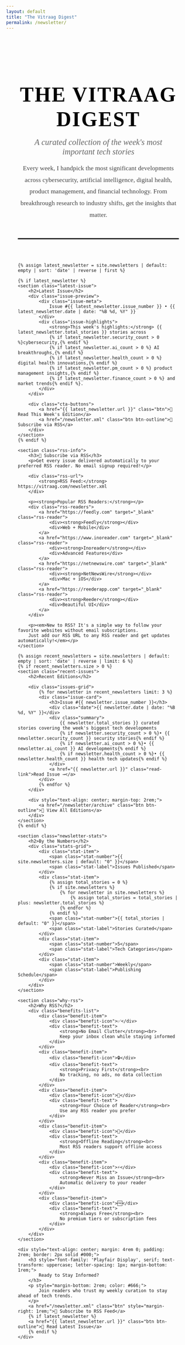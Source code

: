 ```yaml
---
layout: default
title: "The Vitraag Digest"
permalink: /newsletter/
---
```


<style>
    @import url('https://fonts.googleapis.com/css2?family=Playfair+Display:wght@400;700;900&family=Source+Serif+Pro:wght@400;600;700&display=swap');
    
    .newsletter-landing {
        max-width: 900px;
        margin: 0 auto;
        padding: 3rem 2rem;
        font-family: 'Source Serif Pro', Georgia, serif;
    }
    
    .masthead {
        text-align: center;
        margin-bottom: 4rem;
        border-bottom: 3px solid #000;
        padding-bottom: 3rem;
    }
    
    .masthead h1 {
        font-family: 'Playfair Display', serif;
        font-size: 3.5rem;
        font-weight: 900;
        letter-spacing: 3px;
        text-transform: uppercase;
        color: #000;
        margin-bottom: 1rem;
        line-height: 1.2;
    }
    
    .tagline {
        font-size: 1.4rem;
        color: #666;
        font-style: italic;
        margin-bottom: 1rem;
    }
    
    .description {
        font-size: 1.1rem;
        line-height: 1.8;
        color: #444;
        max-width: 600px;
        margin: 0 auto;
    }
    
    .latest-issue {
        background: #f8f8f8;
        border: 3px solid #000;
        padding: 3rem;
        margin: 3rem 0;
        text-align: center;
    }
    
    .latest-issue h2 {
        font-family: 'Playfair Display', serif;
        font-size: 2rem;
        text-transform: uppercase;
        letter-spacing: 2px;
        margin-bottom: 1.5rem;
        color: #000;
    }
    
    .issue-preview {
        margin: 2rem 0;
    }
    
    .issue-meta {
        font-size: 1.2rem;
        color: #666;
        margin-bottom: 1rem;
    }
    
    .issue-highlights {
        font-size: 1.1rem;
        line-height: 1.7;
        color: #444;
        margin-bottom: 2rem;
    }
    
    .cta-buttons {
        margin: 2rem 0;
    }
    
    .btn {
        display: inline-block;
        padding: 1rem 2rem;
        margin: 0.5rem;
        border: 2px solid #000;
        background: #000;
        color: #fff;
        text-decoration: none;
        font-weight: 700;
        text-transform: uppercase;
        letter-spacing: 1px;
        transition: all 0.3s ease;
        font-size: 1rem;
    }
    
    .btn:hover {
        background: #fff;
        color: #000;
    }
    
    .btn-outline {
        background: #fff;
        color: #000;
    }
    
    .btn-outline:hover {
        background: #000;
        color: #fff;
    }
    
    .rss-info {
        background: #fff;
        border: 2px solid #000;
        padding: 2rem;
        margin: 3rem 0;
    }
    
    .rss-info h3 {
        font-family: 'Playfair Display', serif;
        font-size: 1.5rem;
        text-transform: uppercase;
        letter-spacing: 1px;
        margin-bottom: 1rem;
        color: #000;
    }
    
    .rss-url {
        background: #f0f0f0;
        padding: 1rem;
        margin: 1rem 0;
        font-family: 'Courier New', monospace;
        border: 1px solid #ccc;
        word-break: break-all;
    }
    
    .rss-readers {
        display: grid;
        grid-template-columns: repeat(auto-fit, minmax(120px, 1fr));
        gap: 1rem;
        margin: 1.5rem 0;
    }
    
    .rss-reader {
        text-align: center;
        padding: 1rem;
        border: 1px solid #ddd;
        text-decoration: none;
        color: #000;
        transition: all 0.3s ease;
    }
    
    .rss-reader:hover {
        border-color: #000;
        background: #f8f8f8;
    }
    
    .recent-issues {
        margin: 4rem 0;
    }
    
    .recent-issues h2 {
        font-family: 'Playfair Display', serif;
        font-size: 2rem;
        text-transform: uppercase;
        letter-spacing: 1px;
        margin-bottom: 2rem;
        text-align: center;
        color: #000;
    }
    
    .issues-grid {
        display: grid;
        grid-template-columns: repeat(auto-fit, minmax(300px, 1fr));
        gap: 2rem;
        margin: 2rem 0;
    }
    
    .issue-card {
        border: 2px solid #000;
        padding: 2rem;
        background: #fff;
        transition: all 0.3s ease;
    }
    
    .issue-card:hover {
        background: #f8f8f8;
    }
    
    .issue-card h3 {
        font-family: 'Playfair Display', serif;
        font-size: 1.3rem;
        margin-bottom: 0.5rem;
        color: #000;
    }
    
    .issue-card .date {
        color: #666;
        font-size: 0.9rem;
        margin-bottom: 1rem;
    }
    
    .issue-card .summary {
        color: #444;
        line-height: 1.6;
        margin-bottom: 1rem;
    }
    
    .issue-card .read-link {
        color: #0066cc;
        text-decoration: none;
        font-weight: 600;
        text-transform: uppercase;
        letter-spacing: 0.5px;
        font-size: 0.9rem;
    }
    
    .issue-card .read-link:hover {
        text-decoration: underline;
    }
    
    .newsletter-stats {
        background: #000;
        color: #fff;
        padding: 3rem 2rem;
        margin: 4rem 0;
        text-align: center;
    }
    
    .newsletter-stats h2 {
        font-family: 'Playfair Display', serif;
        font-size: 2rem;
        margin-bottom: 2rem;
        text-transform: uppercase;
        letter-spacing: 1px;
    }
    
    .stats-grid {
        display: grid;
        grid-template-columns: repeat(auto-fit, minmax(150px, 1fr));
        gap: 2rem;
    }
    
    .stat-item {
        text-align: center;
    }
    
    .stat-number {
        font-size: 2.5rem;
        font-weight: 700;
        display: block;
        margin-bottom: 0.5rem;
    }
    
    .stat-label {
        font-size: 0.9rem;
        opacity: 0.8;
        text-transform: uppercase;
        letter-spacing: 1px;
    }
    
    .why-rss {
        margin: 4rem 0;
        padding: 3rem;
        background: #f8f8f8;
        border-left: 6px solid #000;
    }
    
    .why-rss h2 {
        font-family: 'Playfair Display', serif;
        font-size: 1.8rem;
        margin-bottom: 2rem;
        text-transform: uppercase;
        letter-spacing: 1px;
        color: #000;
    }
    
    .benefits-list {
        display: grid;
        grid-template-columns: repeat(auto-fit, minmax(250px, 1fr));
        gap: 1.5rem;
    }
    
    .benefit-item {
        display: flex;
        align-items: flex-start;
        gap: 1rem;
    }
    
    .benefit-icon {
        font-size: 1.5rem;
        color: #000;
        margin-top: 0.2rem;
    }
    
    .benefit-text {
        color: #444;
        line-height: 1.6;
    }
    
    /* Responsive design */
    @media (max-width: 768px) {
        .newsletter-landing {
            padding: 2rem 1rem;
        }
        
        .masthead h1 {
            font-size: 2.5rem;
            letter-spacing: 1px;
        }
        
        .latest-issue {
            padding: 2rem 1rem;
        }
        
        .btn {
            display: block;
            margin: 0.5rem 0;
            text-align: center;
        }
        
        .stats-grid {
            grid-template-columns: repeat(2, 1fr);
        }
        
        .rss-readers {
            grid-template-columns: repeat(2, 1fr);
        }
    }
</style>

<div class="newsletter-landing">
    <header class="masthead">
        <h1>The Vitraag Digest</h1>
        <div class="tagline">A curated collection of the week's most important tech stories</div>
        <div class="description">
            Every week, I handpick the most significant developments across cybersecurity, 
            artificial intelligence, digital health, product management, and financial technology. 
            From breakthrough research to industry shifts, get the insights that matter.
        </div>
    </header>

    {% assign latest_newsletter = site.newsletters | default: empty | sort: 'date' | reverse | first %}
    
    {% if latest_newsletter %}
    <section class="latest-issue">
        <h2>Latest Issue</h2>
        <div class="issue-preview">
            <div class="issue-meta">
                Issue #{{ latest_newsletter.issue_number }} • {{ latest_newsletter.date | date: "%B %d, %Y" }}
            </div>
            <div class="issue-highlights">
                <strong>This week's highlights:</strong> {{ latest_newsletter.total_stories }} stories across 
                {% if latest_newsletter.security_count > 0 %}cybersecurity,{% endif %}
                {% if latest_newsletter.ai_count > 0 %} AI breakthroughs,{% endif %}
                {% if latest_newsletter.health_count > 0 %} digital health innovations,{% endif %}
                {% if latest_newsletter.pm_count > 0 %} product management insights,{% endif %}
                {% if latest_newsletter.finance_count > 0 %} and market trends{% endif %}.
            </div>
        </div>
        
        <div class="cta-buttons">
            <a href="{{ latest_newsletter.url }}" class="btn">📖 Read This Week's Edition</a>
            <a href="/newsletter.xml" class="btn btn-outline">📡 Subscribe via RSS</a>
        </div>
    </section>
    {% endif %}

    <section class="rss-info">
        <h3>🚀 Subscribe via RSS</h3>
        <p>Get every issue delivered automatically to your preferred RSS reader. No email signup required!</p>
        
        <div class="rss-url">
            <strong>RSS Feed:</strong> https://vitraag.com/newsletter.xml
        </div>
        
        <p><strong>Popular RSS Readers:</strong></p>
        <div class="rss-readers">
            <a href="https://feedly.com" target="_blank" class="rss-reader">
                <div><strong>Feedly</strong></div>
                <div>Web + Mobile</div>
            </a>
            <a href="https://www.inoreader.com" target="_blank" class="rss-reader">
                <div><strong>Inoreader</strong></div>
                <div>Advanced Features</div>
            </a>
            <a href="https://netnewswire.com" target="_blank" class="rss-reader">
                <div><strong>NetNewsWire</strong></div>
                <div>Mac + iOS</div>
            </a>
            <a href="https://reederapp.com" target="_blank" class="rss-reader">
                <div><strong>Reeder</strong></div>
                <div>Beautiful UI</div>
            </a>
        </div>
        
        <p><em>New to RSS? It's a simple way to follow your favorite websites without email subscriptions. 
        Just add our RSS URL to any RSS reader and get updates automatically!</em></p>
    </section>

    {% assign recent_newsletters = site.newsletters | default: empty | sort: 'date' | reverse | limit: 6 %}
    {% if recent_newsletters.size > 0 %}
    <section class="recent-issues">
        <h2>Recent Editions</h2>
        
        <div class="issues-grid">
            {% for newsletter in recent_newsletters limit: 3 %}
            <div class="issue-card">
                <h3>Issue #{{ newsletter.issue_number }}</h3>
                <div class="date">{{ newsletter.date | date: "%B %d, %Y" }}</div>
                <div class="summary">
                    {{ newsletter.total_stories }} curated stories covering the week's biggest tech developments
                    {% if newsletter.security_count > 0 %}• {{ newsletter.security_count }} security stories{% endif %}
                    {% if newsletter.ai_count > 0 %}• {{ newsletter.ai_count }} AI developments{% endif %}
                    {% if newsletter.health_count > 0 %}• {{ newsletter.health_count }} health tech updates{% endif %}
                </div>
                <a href="{{ newsletter.url }}" class="read-link">Read Issue →</a>
            </div>
            {% endfor %}
        </div>
        
        <div style="text-align: center; margin-top: 2rem;">
            <a href="/newsletter/archive" class="btn btn-outline">📂 View All Editions</a>
        </div>
    </section>
    {% endif %}

    <section class="newsletter-stats">
        <h2>By the Numbers</h2>
        <div class="stats-grid">
            <div class="stat-item">
                <span class="stat-number">{{ site.newsletters.size | default: "0" }}</span>
                <span class="stat-label">Issues Published</span>
            </div>
            <div class="stat-item">
                {% assign total_stories = 0 %}
                {% if site.newsletters %}
                    {% for newsletter in site.newsletters %}
                        {% assign total_stories = total_stories | plus: newsletter.total_stories %}
                    {% endfor %}
                {% endif %}
                <span class="stat-number">{{ total_stories | default: "0" }}</span>
                <span class="stat-label">Stories Curated</span>
            </div>
            <div class="stat-item">
                <span class="stat-number">5</span>
                <span class="stat-label">Tech Categories</span>
            </div>
            <div class="stat-item">
                <span class="stat-number">Weekly</span>
                <span class="stat-label">Publishing Schedule</span>
            </div>
        </div>
    </section>

    <section class="why-rss">
        <h2>Why RSS?</h2>
        <div class="benefits-list">
            <div class="benefit-item">
                <div class="benefit-icon">✅</div>
                <div class="benefit-text">
                    <strong>No Email Clutter</strong><br>
                    Keep your inbox clean while staying informed
                </div>
            </div>
            <div class="benefit-item">
                <div class="benefit-icon">🔒</div>
                <div class="benefit-text">
                    <strong>Privacy First</strong><br>
                    No tracking, no ads, no data collection
                </div>
            </div>
            <div class="benefit-item">
                <div class="benefit-icon">📱</div>
                <div class="benefit-text">
                    <strong>Your Choice of Reader</strong><br>
                    Use any RSS reader you prefer
                </div>
            </div>
            <div class="benefit-item">
                <div class="benefit-icon">📴</div>
                <div class="benefit-text">
                    <strong>Offline Reading</strong><br>
                    Most RSS readers support offline access
                </div>
            </div>
            <div class="benefit-item">
                <div class="benefit-icon">⚡</div>
                <div class="benefit-text">
                    <strong>Never Miss an Issue</strong><br>
                    Automatic delivery to your reader
                </div>
            </div>
            <div class="benefit-item">
                <div class="benefit-icon">🆓</div>
                <div class="benefit-text">
                    <strong>Always Free</strong><br>
                    No premium tiers or subscription fees
                </div>
            </div>
        </div>
    </section>

    <div style="text-align: center; margin: 4rem 0; padding: 2rem; border: 2px solid #000;">
        <h3 style="font-family: 'Playfair Display', serif; text-transform: uppercase; letter-spacing: 1px; margin-bottom: 1rem;">
            Ready to Stay Informed?
        </h3>
        <p style="margin-bottom: 2rem; color: #666;">
            Join readers who trust my weekly curation to stay ahead of tech trends.
        </p>
        <a href="/newsletter.xml" class="btn" style="margin-right: 1rem;">📡 Subscribe to RSS Feed</a>
        {% if latest_newsletter %}
        <a href="{{ latest_newsletter.url }}" class="btn btn-outline">📖 Read Latest Issue</a>
        {% endif %}
    </div>
</div>